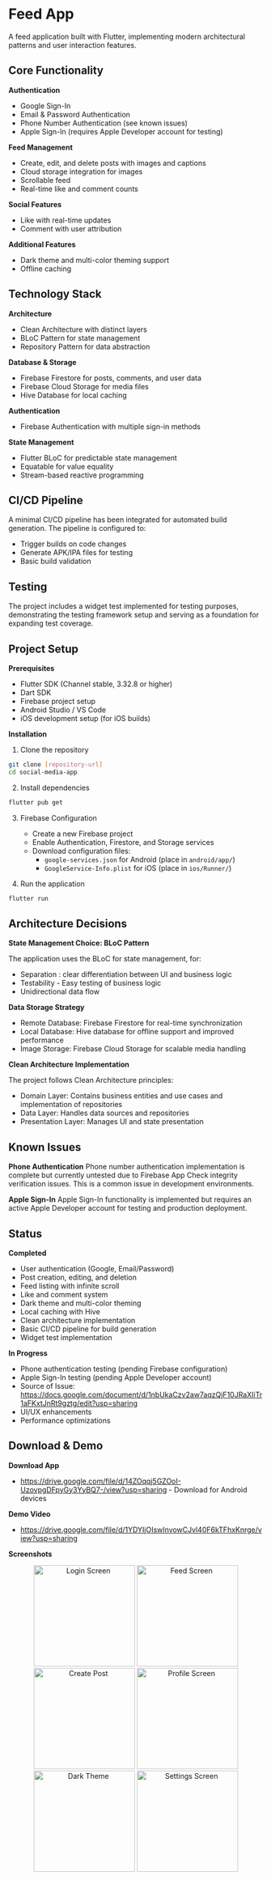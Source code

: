 # Feed App

A feed application built with Flutter, implementing modern architectural patterns and user interaction features.

## Core Functionality

**Authentication**
- Google Sign-In
- Email & Password Authentication
- Phone Number Authentication (see known issues)
- Apple Sign-In (requires Apple Developer account for testing)

**Feed Management**
- Create, edit, and delete posts with images and captions
- Cloud storage integration for images
- Scrollable feed
- Real-time like and comment counts

**Social Features**
- Like with real-time updates
- Comment with user attribution

**Additional Features**
- Dark theme and multi-color theming support
- Offline caching

## Technology Stack

**Architecture**
- Clean Architecture with distinct layers
- BLoC Pattern for state management
- Repository Pattern for data abstraction

**Database & Storage**
- Firebase Firestore for posts, comments, and user data
- Firebase Cloud Storage for media files
- Hive Database for local caching

**Authentication**
- Firebase Authentication with multiple sign-in methods

**State Management**
- Flutter BLoC for predictable state management
- Equatable for value equality
- Stream-based reactive programming

## CI/CD Pipeline

A minimal CI/CD pipeline has been integrated for automated build generation. The pipeline is configured to:
- Trigger builds on code changes
- Generate APK/IPA files for testing
- Basic build validation

## Testing

The project includes a widget test implemented for testing purposes, demonstrating the testing framework setup and serving as a foundation for expanding test coverage.

## Project Setup

**Prerequisites**
- Flutter SDK (Channel stable, 3.32.8 or higher)
- Dart SDK
- Firebase project setup
- Android Studio / VS Code
- iOS development setup (for iOS builds)

**Installation**

1. Clone the repository
```bash
git clone [repository-url]
cd social-media-app
```

2. Install dependencies
```bash
flutter pub get
```

3. Firebase Configuration
   - Create a new Firebase project
   - Enable Authentication, Firestore, and Storage services
   - Download configuration files:
      - `google-services.json` for Android (place in `android/app/`)
      - `GoogleService-Info.plist` for iOS (place in `ios/Runner/`)

4. Run the application
```bash
flutter run
```

## Architecture Decisions

**State Management Choice: BLoC Pattern**

The application uses the BLoC for state management, for:
- Separation : clear differentiation between UI and business logic
- Testability - Easy testing of business logic
- Unidirectional data flow

**Data Storage Strategy**
- Remote Database: Firebase Firestore for real-time synchronization
- Local Database: Hive database for offline support and improved performance
- Image Storage: Firebase Cloud Storage for scalable media handling

**Clean Architecture Implementation**

The project follows Clean Architecture principles:
- Domain Layer: Contains business entities and use cases and implementation of repositories
- Data Layer: Handles data sources and repositories
- Presentation Layer: Manages UI and state presentation

## Known Issues

**Phone Authentication**
Phone number authentication implementation is complete but currently untested due to Firebase App Check integrity verification issues. This is a common issue in development environments.

**Apple Sign-In**
Apple Sign-In functionality is implemented but requires an active Apple Developer account for testing and production deployment.

## Status

**Completed**
- User authentication (Google, Email/Password)
- Post creation, editing, and deletion
- Feed listing with infinite scroll
- Like and comment system
- Dark theme and multi-color theming
- Local caching with Hive
- Clean architecture implementation
- Basic CI/CD pipeline for build generation
- Widget test implementation

**In Progress**
- Phone authentication testing (pending Firebase configuration)
- Apple Sign-In testing (pending Apple Developer account)
- Source of Issue: https://docs.google.com/document/d/1nbUkaCzv2aw7aqzQjF10JRaXIiTr1aFKxtJnRt9gztg/edit?usp=sharing
- UI/UX enhancements
- Performance optimizations

## Download & Demo

**Download App**
- https://drive.google.com/file/d/14ZOqqj5GZOoI-UzovpgDFpyGy3YyBQ7-/view?usp=sharing - Download for Android devices

**Demo Video**
- https://drive.google.com/file/d/1YDYIjOIswInvowCJvl40F6kTFhxKnrge/view?usp=sharing

**Screenshots**
<div align="center">
  <img src="screenshots/Screenshot_20250830_061520.jpg" width="200" alt="Login Screen" />
  <img src="screenshots/Screenshot_20250830_061535.jpg" width="200" alt="Feed Screen" />
  <img src="screenshots/Screenshot_20250830_061552.jpg" width="200" alt="Create Post" />
  <img src="screenshots/Screenshot_20250830_061641.jpg" width="200" alt="Profile Screen" />
</div>
<div align="center">
  <img src="screenshots/Screenshot_20250830_061646.jpg" width="200" alt="Dark Theme" />
  <img src="screenshots/Screenshot_20250830_061650.jpg" width="200" alt="Settings Screen" />
</div>
